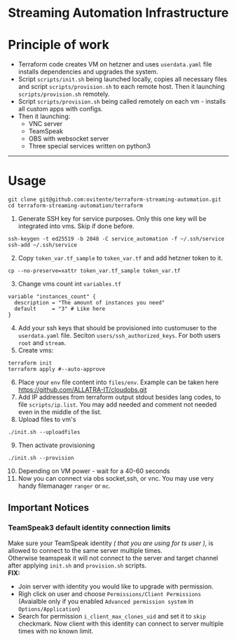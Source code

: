 # Streaming Automation Infrastructure

# Principle of work
* Terraform code creates VM on hetzner and uses `userdata.yaml` file installs dependencies and upgrades the system.
* Script `scripts/init.sh` being launched locally, copies all necessary files and script `scripts/provision.sh` to each remote host. Then it launching `scripts/provision.sh` remotely.
* Script `scripts/provision.sh` being called remotely on each vm - installs all custom apps with configs.
* Then it launching:
  * VNC server
  * TeamSpeak
  * OBS with websocket server
  * Three special services written on python3
---
# Usage

```
git clone git@github.com:ovitente/terraform-streaming-automation.git
cd terraform-streaming-automation/terraform
```
1. Generate SSH key for service purposes. Only this one key will be integrated into vms. Skip if done before.
```
ssh-keygen -t ed25519 -b 2048 -C service_automation -f ~/.ssh/service
ssh-add ~/.ssh/service
```
2. Copy `token_var.tf_sample` to `token_var.tf` and add hetzner token to it.
```
cp --no-preserve=xattr token_var.tf_sample token_var.tf
```
3. Change vms count int `variables.tf`
```
variable "instances_count" {
  description = "The amount of instances you need"
  default     = "3" # Like here
}
```
4. Add your ssh keys that should be provisioned into customuser to the `userdata.yaml` file. Seciton `users/ssh_authorized_keys`. For both users `root` and `stream`.
5. Create vms:
```
terraform init
terraform apply #--auto-approve
```
6. Place your `env` file content into `files/env`. Example can be taken here https://github.com/ALLATRA-IT/cloudobs.git
7. Add IP addresses from terraform output stdout besides lang codes, to file `scripts/ip.list`.
You may add needed and comment not needed even in the middle of the list.
8. Upload files to vm's
```
./init.sh --uploadfiles
```
9. Then activate provisioning
```
./init.sh --provision
```
10. Depending on VM power - wait for a 40-60 seconds
11. Now you can connect via obs socket,ssh, or vnc. You may use very handy filemanager `ranger` or `mc`.

## Important Notices

### TeamSpeak3 default identity connection limits
Make sure your TeamSpeak identity *( that you are using for ts user )*, is allowed to connect to the same server multiple times.<br>
Otherwise teamspeak it will not connect to the server and target channel after applying `init.sh` and `provision.sh` scripts.<br>
**FIX:**
* Join server with identity you would like to upgrade with permission.
* Righ click on user and choose `Permissions/Client Permissions` (Avaialble only if you enabled `Advanced permission system` in `Options/Application`)
* Search for permission `i_client_max_clones_uid` and set it to `skip` checkmark. Now client with this identity can connect to server multiple times with no known limit.
